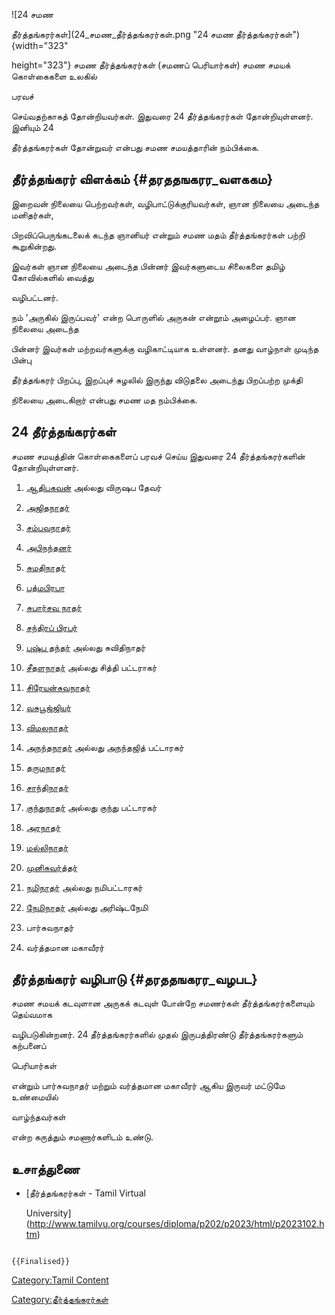 ![24 சமண
தீர்த்தங்கரர்கள்](24_சமண_தீர்த்தங்கரர்கள்.png "24 சமண தீர்த்தங்கரர்கள்"){width="323"
height="323"} சமண தீர்த்தங்கரர்கள் (சமணப் பெரியார்கள்) சமண சமயக் கொள்கைகளை உலகில்
பரவச்

செய்வதற்காகத் தோன்றியவர்கள். இதுவரை 24 தீர்த்தங்கரர்கள் தோன்றியுள்ளனர். இனியும் 24
தீர்த்தங்கரர்கள் தோன்றுவர் என்பது சமண சமயத்தாரின் நம்பிக்கை.

## தீர்த்தங்கரர் விளக்கம் {#தரததஙகரர_வளககம}

இறைவன் நிலையை பெற்றவர்கள், வழிபாட்டுக்குரியவர்கள், ஞான நிலையை அடைந்த மனிதர்கள்,
பிறவிப்பெருங்கடலைக் கடந்த ஞானியர் என்றும் சமண மதம் தீர்த்தங்கரர்கள் பற்றி கூறுகின்றது.
இவர்கள் ஞான நிலையை அடைந்த பின்னர் இவர்களுடைய சிலைகளை தமிழ் கோவில்களில் வைத்து
வழிபட்டனர்.

நம் \'அருகில் இருப்பவர்\' என்ற பொருளில் அருகன் என்றூம் அழைப்பர். ஞான நிலையை அடைந்த
பின்னர் இவர்கள் மற்றவர்களுக்கு வழிகாட்டியாக உள்ளனர். தனது வாழ்நாள் முடிந்த பின்பு
தீர்த்தங்கரர் பிறப்பு, இறப்புச் சுழலில் இருந்து விடுதலை அடைந்து பிறப்பற்ற முக்தி
நிலையை அடைகிறார் என்பது சமண மத நம்பிக்கை.

## 24 தீர்த்தங்கரர்கள்

சமண சமயத்தின் கொள்கைகளைப் பரவச் செய்ய இதுவரை 24 தீர்த்தங்கரர்களின் தோன்றியுள்ளனர்.

1.  [ஆதிபகவன்](ஆதிநாதர் "wikilink") அல்லது விருஷப தேவர்
2.  [அஜிதநாதர்](அஜிதநாதர் "wikilink")
3.  [சம்பவநாதர்](சம்பவநாதர் "wikilink")
4.  [அபிநந்தனர்](அபிநந்தநாதர் "wikilink")
5.  [சுமதிநாதர்](சுமதிநாதர் "wikilink")
6.  [பத்மபிரபா](பத்மபிரபா "wikilink")
7.  [சுபார்சவ நாதர்](சுபர்சுவநாதர் "wikilink")
8.  [சந்திரப் பிரபர்](சந்திரபிரபா "wikilink")
9.  [புஷ்ப தந்தர்](புஷ்பதந்தர் "wikilink") அல்லது சுவிதிநாதர்
10. [சீதளநாதர்](சீதளநாதர் "wikilink") அல்லது சித்தி பட்டராகர்
11. [சிரேயன்சுவநாதர்](சிரேயன்சுவநாதர் "wikilink")
12. [வசுபூஜ்ஜியர்](வசுபூஜ்ஜியர் "wikilink")
13. [விமலநாதர்](விமலநாதர் "wikilink")
14. [அநந்தநாதர்](அனந்தநாதர் "wikilink") அல்லது அநந்தஜித் பட்டாரகர்
15. [தருமநாதர்](தருமநாதர் "wikilink")
16. [சாந்திநாதர்](சாந்திநாதர் "wikilink")
17. [குந்துநாதர்](குந்துநாதர் "wikilink") அல்லது குந்து பட்டாரகர்
18. [அரநாதர்](அரநாதர் "wikilink")
19. [மல்லிநாதர்](மல்லிநாதர் "wikilink")
20. [முனிசுவர்த்தர்](முனீஸ்வரநாதர் "wikilink")
21. [நமிநாதர்](நமிநாதர் "wikilink") அல்லது நமிபட்டாரகர்
22. [நேமிநாதர்](நேமிநாதர் "wikilink") அல்லது அரிஷ்டநேமி
23. பார்சுவநாதர்
24. வர்த்தமான மகாவீரர்

## தீர்த்தங்கரர் வழிபாடு {#தரததஙகரர_வழபட}

சமண சமயக் கடவுளான அருகக் கடவுள் போன்றே சமணர்கள் தீர்த்தங்கரர்களையும் தெய்வமாக
வழிபடுகின்றனர். 24 தீர்த்தங்கரர்களில் முதல் இருபத்திரண்டு தீர்த்தங்கரர்களும் கற்பனைப்
பெரியார்கள்

என்றும் பார்சுவநாதர் மற்றும் வர்த்தமான மகாவீரர் ஆகிய இருவர் மட்டுமே உண்மையில்
வாழ்ந்தவர்கள்

என்ற கருத்தும் சமணார்களிடம் உண்டு.

## உசாத்துணை

-   [தீர்த்தங்கரர்கள் - Tamil Virtual
    University](http://www.tamilvu.org/courses/diploma/p202/p2023/html/p2023102.htm)

```{=mediawiki}
{{Finalised}}
```
[Category:Tamil Content](Category:Tamil_Content "wikilink")
[Category:தீர்த்தங்கரர்கள்](Category:தீர்த்தங்கரர்கள் "wikilink")

